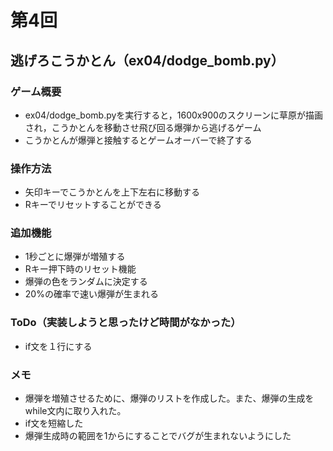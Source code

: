 # 第4回
## 逃げろこうかとん（ex04/dodge_bomb.py）
### ゲーム概要
- ex04/dodge_bomb.pyを実行すると，1600x900のスクリーンに草原が描画され，こうかとんを移動させ飛び回る爆弾から逃げるゲーム
- こうかとんが爆弾と接触するとゲームオーバーで終了する
### 操作方法
- 矢印キーでこうかとんを上下左右に移動する
- Rキーでリセットすることができる
### 追加機能
- 1秒ごとに爆弾が増殖する
- Rキー押下時のリセット機能
- 爆弾の色をランダムに決定する
- 20%の確率で速い爆弾が生まれる
### ToDo（実装しようと思ったけど時間がなかった）
- if文を１行にする
### メモ
- 爆弾を増殖させるために、爆弾のリストを作成した。また、爆弾の生成をwhile文内に取り入れた。
- if文を短縮した
- 爆弾生成時の範囲を1からにすることでバグが生まれないようにした